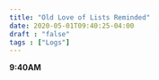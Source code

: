 ```yaml
---
title: "Old Love of Lists Reminded"
date: 2020-05-01T09:40:25-04:00
draft : "false"
tags : ["Logs"]
---
```


<!--more-->

**9:40AM**




<!--

Dailies:

Read [] What did you read?
  - Spark notes part 1 of Anna Karenina

Write [] What did you write?
  - Love as Capital cont.

Create [] What did you make?
  - ( https://youtu.be/KmGUC8V14i4 )

Exercise [] Dance workout (or otherwise)
  - YES

Audio [] You recorded what:
  - guitar in the bathroom

Visual [] You filmed what:
  - helen mic becca dancing

Finish A [] You bounced what track:
  - Columbia Choir 1 and 2

Live [] You sang what song(s) live:
  - Constantly zoning out on zoom for Emma's Bday

Finish V [] You made what visuals:
  -

Phone [] You called who:


Share [] You uploaded what to Archive:


Website [] You did what to Paleblue.fm:


Website [] You did what to poliw.at:
  

Love and Legacy [] You did what for friends/family:


God [] You're grateful for what:

  - My dance skills I got a compliment from gina's friend she's a stripper cause she watched my interpretive dancing and said I was really good, it reminded her of two professional dancers she knows HA!

 -->
